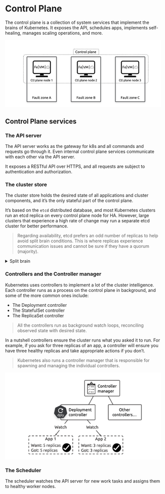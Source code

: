 # Control Plane

The control plane is a collection of system services that implement the brains of Kubernetes. It exposes the API,
schedules apps, implements self-healing, manages scaling operations, and more.

![Control Plane](/asset/images/kubernetes/control_plane.png)

## Control Plane services

### The API server

The API server works as the gateway for k8s and all commands and requests go through it. Even internal control plane
services communicate with each other via the API server.

It exposes a RESTful API over HTTPS, and all requests are subject to authentication and authorization.

### The cluster store

The cluster store holds the desired state of all applications and cluster components, and it’s the only stateful part of
the control plane.

It’s based on the `etcd` distributed database, and most Kubernetes clusters run an etcd replica on every control plane
node for HA. However, large clusters that experience a high rate of change may run a separate etcd cluster for better
performance.

> Regarding availability, etcd prefers an odd number of replicas to help avoid split brain conditions. This is where
> replicas experience communication issues and cannot be sure if they have a quorum (majority).

<details>

<summary>Split brain</summary>
Split brain conditions in computing (and Kubernetes clusters) refer to a situation where a cluster of servers (
nodes) loses communication between two or more groups, so each group incorrectly believes the others are offline. As a
result, multiple groups may act as the primary/leader at the same time, leading to conflicting operations and
potentially data corruption or inconsistent states across the cluster.

Below shows two etcd configurations experiencing a network partition error. Cluster A on the left has four nodes and
is experiencing a split brain with two nodes on either side and neither having a majority. Cluster B on the right
only has three nodes but is not experiencing a split-brain as Node A knows it does not have a majority, whereas
Node B and Node C know they do.

![Network partition](/asset/images/kubernetes/network_partition.png)

If a split-brain occurs, etcd goes into read-only mode preventing updates to the cluster. User applications will
continue working, but Kubernetes won’t be able to scale or update them.

As with all distributed databases, consistency of writes is vital. For example, multiple writes from different sources
to the same can cause corruption. etcd uses the RAFT consensus algorithm to prevent this from happening.

</details>

### Controllers and the Controller manager

Kubernetes uses controllers to implement a lot of the cluster intelligence. Each controller runs as a process on the
control plane in background, and some of the more common ones include:

* The Deployment controller
* The StatefulSet controller
* The ReplicaSet controller

> All the controllers run as background watch loops, reconciling observed state with desired state.

In a nutshell controllers ensure the cluster runs what you asked it to run. For example, if you ask for three replicas
of an app, a controller will ensure you have three healthy replicas and take appropriate actions if you don’t.


> Kubernetes also runs a controller manager that is responsible for spawning and managing the individual controllers.

![Controller Managers with Controllers](/asset/images/kubernetes/controller_manager.png)

### The Scheduler

The scheduler watches the API server for new work tasks and assigns them to healthy worker nodes.

